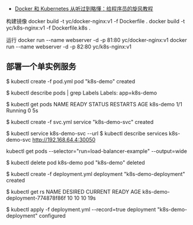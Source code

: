 - [Docker 和 Kubernetes 从听过到略懂：给程序员的旋风教程](https://juejin.im/post/5b62d0356fb9a04fb87767f5)


构建镜像
docker build -t yc/docker-nginx:v1 -f Dockerfile .
docker build -t yc/k8s-nginx:v1 -f Dockerfile.k8s .

运行
docker run --name webserver -d -p 81:80 yc/docker-nginx:v1
docker run --name webserver -d -p 82:80 yc/k8s-nginx:v1



## 部署一个单实例服务
$ kubectl create -f pod.yml
pod "k8s-demo" created

$ kubectl describe pods | grep Labels
Labels:		app=k8s-demo

$ kubectl get pods
NAME       READY     STATUS    RESTARTS   AGE
k8s-demo   1/1       Running   0          5s

$ kubectl create -f svc.yml
service "k8s-demo-svc" created

$ kubectl service k8s-demo-svc --url
$ kubectl describe services k8s-demo-svc
http://192.168.64.4:30050


kubectl get pods --selector="run=load-balancer-example" --output=wide

$ kubectl delete pod k8s-demo
pod "k8s-demo" deleted

$ kubectl create -f deployment.yml
deployment "k8s-demo-deployment" created

$ kubectl get rs
NAME                             DESIRED   CURRENT   READY     AGE
k8s-demo-deployment-774878f86f   10        10        10        19s

$ kubectl apply -f deployment.yml --record=true
deployment "k8s-demo-deployment" configured